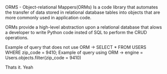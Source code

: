 ORMS - Object-relational Mappers(ORMs)
Is a code library that automates the transfer of data stored in relational database tables into objects that are more commonly used in application code.

ORMs provide a high-level abstraction upon a relational database that alows a developer to write Python code insted of SQL to perform the CRUD operations.

Example of query that does not use ORM ->
	SELECT * FROM USERS WHERE zip_code = 9410;
Example of query using ORM ->
	engine = Users.objects.filter(zip_code = 9410)

Thats it. Yeah
